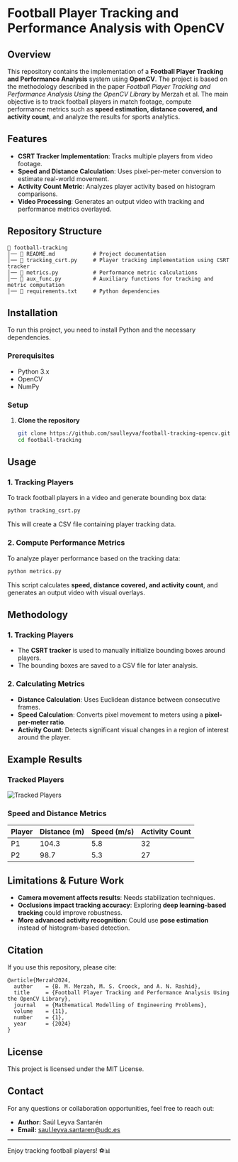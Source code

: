 # Football Player Tracking and Performance Analysis with OpenCV

## Overview
This repository contains the implementation of a **Football Player Tracking and Performance Analysis** system using **OpenCV**. The project is based on the methodology described in the paper *Football Player Tracking and Performance Analysis Using the OpenCV Library* by Merzah et al. The main objective is to track football players in match footage, compute performance metrics such as **speed estimation, distance covered, and activity count**, and analyze the results for sports analytics.

## Features
- **CSRT Tracker Implementation**: Tracks multiple players from video footage.
- **Speed and Distance Calculation**: Uses pixel-per-meter conversion to estimate real-world movement.
- **Activity Count Metric**: Analyzes player activity based on histogram comparisons.
- **Video Processing**: Generates an output video with tracking and performance metrics overlayed.

## Repository Structure
```
📂 football-tracking
│── 📄 README.md            # Project documentation
│── 📄 tracking_csrt.py     # Player tracking implementation using CSRT tracker
│── 📄 metrics.py           # Performance metric calculations
│── 📄 aux_func.py          # Auxiliary functions for tracking and metric computation
│── 📄 requirements.txt     # Python dependencies
```

## Installation
To run this project, you need to install Python and the necessary dependencies.

### Prerequisites
- Python 3.x
- OpenCV
- NumPy

### Setup
1. **Clone the repository**
   ```bash
   git clone https://github.com/saulleyva/football-tracking-opencv.git
   cd football-tracking
   ```
   
## Usage
### 1. Tracking Players
To track football players in a video and generate bounding box data:
```bash
python tracking_csrt.py
```
This will create a CSV file containing player tracking data.

### 2. Compute Performance Metrics
To analyze player performance based on the tracking data:
```bash
python metrics.py
```
This script calculates **speed, distance covered, and activity count**, and generates an output video with visual overlays.

## Methodology
### 1. **Tracking Players**
- The **CSRT tracker** is used to manually initialize bounding boxes around players.
- The bounding boxes are saved to a CSV file for later analysis.

### 2. **Calculating Metrics**
- **Distance Calculation**: Uses Euclidean distance between consecutive frames.
- **Speed Calculation**: Converts pixel movement to meters using a **pixel-per-meter ratio**.
- **Activity Count**: Detects significant visual changes in a region of interest around the player.

## Example Results
### **Tracked Players**
![Tracked Players](example-tracking.png)

### **Speed and Distance Metrics**
| Player | Distance (m) | Speed (m/s) | Activity Count |
|--------|-------------|-------------|---------------|
| P1     | 104.3       | 5.8         | 32            |
| P2     | 98.7        | 5.3         | 27            |

## Limitations & Future Work
- **Camera movement affects results**: Needs stabilization techniques.
- **Occlusions impact tracking accuracy**: Exploring **deep learning-based tracking** could improve robustness.
- **More advanced activity recognition**: Could use **pose estimation** instead of histogram-based detection.

## Citation
If you use this repository, please cite:
```
@article{Merzah2024,
  author    = {B. M. Merzah, M. S. Croock, and A. N. Rashid},
  title     = {Football Player Tracking and Performance Analysis Using the OpenCV Library},
  journal   = {Mathematical Modelling of Engineering Problems},
  volume    = {11},
  number    = {1},
  year      = {2024}
}
```

## License
This project is licensed under the MIT License.

## Contact
For any questions or collaboration opportunities, feel free to reach out:
- **Author:** Saúl Leyva Santarén
- **Email:** saul.leyva.santaren@udc.es

---
Enjoy tracking football players! ⚽📊

